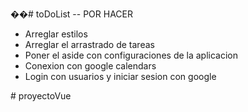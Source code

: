 ��#   t o D o L i s t 
 
 -- POR HACER 
  - Arreglar estilos
  - Arreglar el arrastrado de tareas
  - Poner el aside con configuraciones de la aplicacion
  - Conexion con google calendars
  - Login con usuarios y iniciar sesion con google
    
#   p r o y e c t o V u e  
 